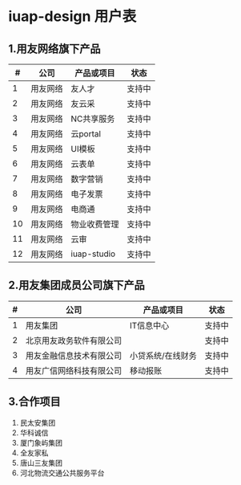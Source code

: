 # iuap-design 用户表

## 1.用友网络旗下产品

| # | 公司 | 产品或项目 | 状态 | 
| --- | --- | --- | --- | 
| 1 | 用友网络 | 友人才 | 支持中 |
| 2 | 用友网络 | 友云采 | 支持中 |
| 3 | 用友网络 | NC共享服务 | 支持中 |
| 4 | 用友网络 | 云portal | 支持中 |
| 5 | 用友网络 | UI模板 | 支持中 |
| 6 | 用友网络 | 云表单 | 支持中 | 
| 7 | 用友网络 | 数字营销 | 支持中 | 
| 8 | 用友网络 | 电子发票 | 支持中 |
| 9 | 用友网络 | 电商通 | 支持中 |
| 10 | 用友网络 | 物业收费管理 | 支持中 | 
| 11 | 用友网络 | 云审 | 支持中 |
| 12 | 用友网络 | iuap-studio | 支持中 | 


## 2.用友集团成员公司旗下产品

| # | 公司 | 产品或项目 | 状态 |
| --- | --- | --- | --- |
| 1 | 用友集团 | IT信息中心 | 支持中 |
| 2 | 北京用友政务软件有限公司 |  | 支持中 |
| 3 | 用友金融信息技术有限公司 | 小贷系统/在线财务 | 支持中 |
| 4 | 用友广信网络科技有限公司 | 移动报账 | 支持中 |

## 3.合作项目

1. 民太安集团
2. 华科诚信
3. 厦门象屿集团
4. 全友家私
5. 唐山三友集团
6. 河北物流交通公共服务平台
